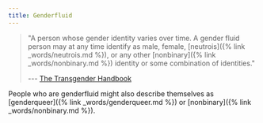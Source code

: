 ```yaml
---
title: Genderfluid
---
```


> "A person whose gender identity varies over time. A gender fluid person may at any time identify as male, female, [neutrois]({% link _words/neutrois.md %}), or any other [nonbinary]({% link _words/nonbinary.md %}) identity or some combination of identities."
> <figcaption>
>
> --- [The Transgender Handbook](https://books.google.co.uk/books?id=ty3fAQAACAAJ)
>
> </figcaption>

People who are genderfluid might also describe themselves as [genderqueer]({% link _words/genderqueer.md %}) or [nonbinary]({% link _words/nonbinary.md %}).
